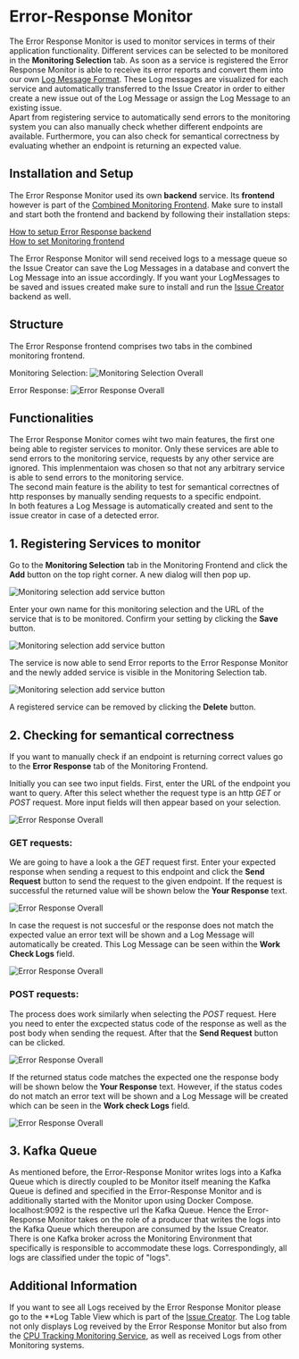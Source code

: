 
# Error-Response Monitor

The Error Response Monitor is used to monitor services in terms of their application functionality. Different services can be selected to be monitored in the **Monitoring Selection** tab. As soon as a service is registered the Error Response Monitor is able to receive its error reports and convert them into our own [Log Message Format](). These Log messages are visualized for each service and automatically transferred to the Issue Creator in order to either create a new issue out of the Log Message or assign the Log Message to an existing issue. \
Apart from registering service to automatically send errors to the monitoring system you can also manually check whether different endpoints are available. Furthermore, you can also check for semantical correctness by evaluating whether an endpoint is returning an expected value.

## Installation and Setup

The Error Response Monitor used its own **backend** service. Its **frontend** however is part of the [Combined Monitoring Frontend](). Make sure to install and start both the frontend and backend by following their installation steps: 

[How to setup Error Response backend](https://github.com/ccims/error-response-monitoring-service) \
[How to set Monitoring frontend](https://github.com/ccims/monitoring-frontend)

The Error Response Monitor will send received logs to a message queue so the Issue Creator can save the Log Messages in a database and convert the Log Message into an issue accordingly. If you want your LogMessages to be saved and issues created make sure to install and run the [Issue Creator](https://github.com/ccims/issue-creator) backend as well. 


## Structure

The Error Response frontend comprises two tabs in the combined monitoring frontend.

Monitoring Selection: 
![Monitoring Selection Overall](https://github.com/ccims/error-response-monitoring-service/blob/dev/payment-service-monitor/documentation/Pics/Monitoring_selection_overall.PNG?raw=true)

Error Response:
![Error Response Overall](https://github.com/ccims/error-response-monitoring-service/blob/dev/payment-service-monitor/documentation/Pics/Error_Response_overall.PNG?raw=true)

## Functionalities

The Error Response Monitor comes wiht two main features, the first one being able to register services to monitor. Only these services are able to send errors to the monitoring service, requests by any other service are ignored. This implenmentaion was chosen so that not any arbitrary service is able to send errors to the monitoring service. \
The second main feature is the ability to test for semantical correctnes of http responses by manually sending requests to a specific endpoint. \
In both features a Log Message is automatically created and sent to the issue creator in case of a detected error. 

## 1. Registering Services to monitor

Go to the **Monitoring Selection** tab in the Monitoring Frontend and click the **Add** button on the top right corner. A new dialog will then pop up. 

![Monitoring selection add service button](https://github.com/ccims/error-response-monitoring-service/blob/dev/payment-service-monitor/documentation/Pics/Monitoring_selection_add_service_button.PNG?raw=true)

Enter your own name for this monitoring selection and the URL of the service that is to be monitored. Confirm your setting by clicking the **Save** button. 

![Monitoring selection add service button](https://github.com/ccims/error-response-monitoring-service/blob/dev/payment-service-monitor/documentation/Pics/Monitoring_selection_add_service_entries.PNG?raw=true)

The service is now able to send Error reports to the Error Response Monitor and the newly added service is visible in the Monitoring Selection tab. 

![Monitoring selection add service button](https://github.com/ccims/error-response-monitoring-service/blob/dev/payment-service-monitor/documentation/Pics/Monitoring_selection_added_service_delete.PNG?raw=true)

A registered service can be removed by clicking the **Delete** button. 

## 2. Checking for semantical correctness

If you want to manually check if an endpoint is returning correct values go to the **Error Response** tab of the Monitoring Frontend. 

Initially you can see two input fields. First, enter the URL of the endpoint you want to query. After this select whether the request type is an http _GET_ or _POST_ request. More input fields will then appear based on your selection. 

![Error Response Overall](https://github.com/ccims/error-response-monitoring-service/blob/dev/payment-service-monitor/documentation/Pics/Error_response_URL_and_type.PNG?raw=true)

### GET requests:
We are going to have a look a the _GET_ request first. Enter your expected response when sending a request to this endpoint and click the **Send Request** button to send the request to the given endpoint. If the request is successful the returned value will be shown below the **Your Response** text. 

![Error Response Overall](https://github.com/ccims/error-response-monitoring-service/blob/dev/payment-service-monitor/documentation/Pics/Error_response_GET_success.PNG?raw=true)

In case the request is not succesful or the response does not match the expected value an error text will be shown and a Log Message will automatically be created. This Log Message can be seen within the **Work Check Logs** field. 



![Error Response Overall](https://github.com/ccims/error-response-monitoring-service/blob/dev/payment-service-monitor/documentation/Pics/Error_response_GET_log.PNG?raw=true)

### POST requests:
The process does work similarly when selecting the _POST_ request. Here you need to enter the excpected status code of the response as well as the post body when sending the request. After that the **Send Request** button can be clicked. 

![Error Response Overall](https://github.com/ccims/error-response-monitoring-service/blob/dev/payment-service-monitor/documentation/Pics/Error_response_POST_success.PNG?raw=true)

If the returned status code matches the expected one the response body will be shown below the **Your Response** text. However, if the status codes do not match an error text will be shown and a Log Message will be created which can be seen in the **Work check Logs** field. 

![Error Response Overall](https://github.com/ccims/error-response-monitoring-service/blob/dev/payment-service-monitor/documentation/Pics/Error_response_POST_log.PNG?raw=true)

## 3. Kafka Queue
As mentioned before, the Error-Response Monitor writes logs into a Kafka Queue which is directly coupled to be Monitor itself meaning the Kafka Queue is defined and specified in the Error-Response Monitor and is additionally started with the Monitor upon using Docker Compose. localhost:9092 is the respective url the Kafka Queue. Hence the Error-Response Monitor takes on the role of a producer that writes the logs into the Kafka Queue which thereupon are consumed by the Issue Creator. There is one Kafka broker across the Monitoring Environment that specifically is responsible to accommodate these logs. Correspondingly, all logs are classified under the topic of "logs".

## Additional Information

If you want to see all Logs received by the Error Response Monitor please go to the **Log Table View which is part of the [Issue Creator](https://ccims.github.io/overview-and-documentation/issue-creator). The Log table not only displays Log reveived by the Error Response Monitor but also from the [CPU Tracking Monitoring Service](https://ccims.github.io/overview-and-documentation/cpu-tracking-monitor), as well as received Logs from other Monitoring systems. 
